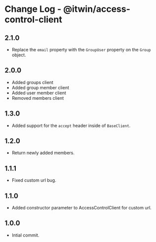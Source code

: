 # Change Log - @itwin/access-control-client

## 2.1.0
  - Replace the `email` property with the `GroupUser` property on the `Group` object.

## 2.0.0
  - Added groups client
  - Added group member client
  - Added user member client
  - Removed members client

## 1.3.0
  - Added support for the `accept` header inside of `BaseClient`.

## 1.2.0

- Return newly added members.

## 1.1.1

- Fixed custom url bug.

## 1.1.0

- Added constructor parameter to AccessControlClient for custom url.

## 1.0.0

- Intial commit.
